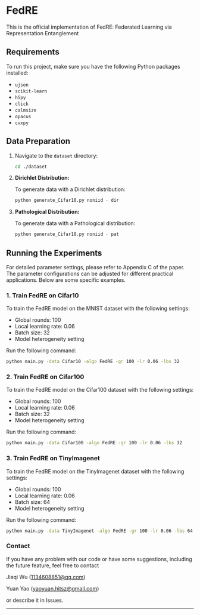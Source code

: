 # FedRE

This is the official implementation of FedRE: Federated Learning via Representation Entanglement
 
## Requirements

To run this project, make sure you have the following Python packages installed:

- `ujson`
- `scikit-learn`
- `h5py`
- `click`
- `calmsize`
- `opacus`
- `cvxpy`

## Data Preparation

1. Navigate to the `dataset` directory:

   ```bash
   cd ./dataset
   ```

2. **Dirichlet Distribution:**

   To generate data with a Dirichlet distribution:

   ```bash
   python generate_Cifar10.py noniid - dir
   ```

3. **Pathological Distribution:**

   To generate data with a Pathological distribution:

   ```bash
   python generate_Cifar10.py noniid - pat
   ```

## Running the Experiments

For detailed parameter settings, please refer to Appendix C of the paper. The parameter configurations can be adjusted for different practical applications. Below are some specific examples.

### 1. Train FedRE on Cifar10

To train the FedRE model on the MNIST dataset with the following settings:
- Global rounds: 100
- Local learning rate: 0.06
- Batch size: 32
- Model heterogeneity setting

Run the following command:

```bash
python main.py -data Cifar10 -algo FedRE -gr 100 -lr 0.06 -lbs 32
```

### 2. Train FedRE on Cifar100

To train the FedRE model on the Cifar100 dataset with the following settings:
- Global rounds: 100
- Local learning rate: 0.06
- Batch size: 32
- Model heterogeneity setting

Run the following command:

```bash
python main.py -data Cifar100 -algo FedRE -gr 100 -lr 0.06 -lbs 32
```

### 3. Train FedRE on TinyImagenet

To train the FedRE model on the TinyImagenet dataset with the following settings:
- Global rounds: 100
- Local learning rate: 0.06
- Batch size: 64
- Model heterogeneity setting

Run the following command:

```bash
python main.py -data TinyImagenet -algo FedRE -gr 100 -lr 0.06 -lbs 64
```

### Contact

If you have any problem with our code or have some suggestions, including the future feature, feel free to contact

Jiaqi Wu (1134608851@qq.com)

Yuan Yao (yaoyuan.hitsz@gmail.com)

or describe it in Issues.

---

